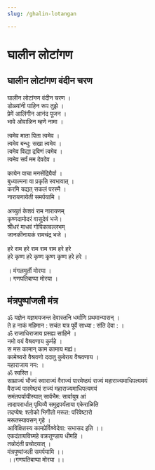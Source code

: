 ```yaml
---
slug: /ghalin-lotangan

---
```

# घालीन लोटांगण
## घालीन लोटांगण वंदीन चरण

घालीन लोटांगण वंदीन चरण ।<br />
डोळ्यांनी पाहिन रूप तुझे ।<br />
प्रेमें आलिंगीन आनंद पूजन ।<br />
भावे ओवाळिन म्हणे नामा ।<br />

त्वमेव माता पिता त्वमेव ।<br />
त्वमेव बन्धु: सखा त्वमेव ।<br />
त्वमेव विद्या द्रविणं त्वमेव ।<br />
त्वमेव सर्वं मम देवदेव ।<br />

कायेन वाचा मनसेंद्रियैर्वा ।<br />
बुध्यात्मना वा प्रकृति स्वभावात् ।<br />
करमि यद्यत् सकलं परस्मै ।<br />
नारायणायेती समर्पयामि ।<br />

अच्युतं केशवं राम नारायणम्<br />
कृष्णदामोदरं वासुदेवं भजे।<br />
श्रीधरं माधवं गोपिकावल्लभम्<br />
जानकीनायकं रामचंद्र भजे ।<br />

हरे राम हरे राम राम राम हरे हरे<br />
हरे कृष्ण हरे कृष्ण कृ्ष्ण कृ्ष्ण हरे हरे ।<br />

। मंगलमुर्ती मोरया ।<br />
। गणपतिबाप्पा मोरया ।<br />

##  मंत्रपुष्पांजली मंत्र 
ॐ यज्ञेन यज्ञमयजन्त देवास्तनि धर्माणि प्रथमान्यासन् ।<br />
ते ह नाकं महिमान : सचंत यत्र पूर्वे साध्या : संति देवा : ।<br />
ॐ राजाधिराजाय प्रसह्य साहिने ।<br />
नमो वयं वैश्रवणाय कुर्महे ।<br />
स मस कामान् काम कामाय मह्यं।<br />
कामेश्र्वरो वैश्रवणो ददातु कुबेराय वैश्रवणाय ।<br />
महाराजाय नम: ।<br />
ॐ स्वस्ति।<br /> 
साम्राज्यं भौज्यं स्वाराज्यं
वैराज्यं पारमेष्ठ्यं राज्यं महाराज्यमाधिपत्यमयं<br />
वैराज्यं पारमेष्ठ्यं राज्यं महाराज्यमाधिपत्यमयं<br />
समंतपर्यायीस्यात् सार्वभैम: सार्वायुष आं<br />
तादापरार्धात् पृथिव्यै समुद्रपर्यंताया एकेराळिति<br />
तदप्येष: श्लोको भिगीतो मरूत: परिवेष्टारो<br />
मरूतस्यावसन् गृहे ।<br />
आविक्षितस्य कामप्रेर्विश्र्वेदेवा: सभासद इति ।।<br />
एकदंतायविघ्महे वक्रतुण्डाय धीमहि ।<br />
तन्नोदंती प्रचोदयात् ।<br />
मंत्रपुष्पांजली समर्पयामि ।।<br />
।।गणपतिबाप्पा मोरया ।।
